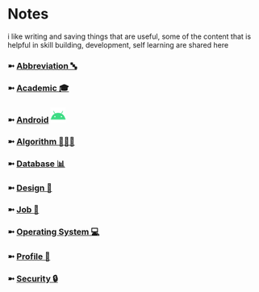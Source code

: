 # Notes
i like writing and saving things that are useful, some of the content that is helpful in skill building, development, self learning are shared here

### ➼ [Abbreviation 🔤](/Abbreviation)
### ➼ [Academic 🎓](/Academic)
### ➼ [Android](/Android) <a href="/Design"><img src="icon/icon-android-30x30.png"/></a>
### ➼ [Algorithm 👨🏻‍💻](/Algorithm)
### ➼ [Database 📊](/Database)
### ➼ [Design 🎨](/Design)
### ➼ [Job 💼](/Job)
### ➼ [Operating System 💻](/OperatingSystem)
### ➼ [Profile 👤](/Profile)
### ➼ [Security 🔒](/Security)
